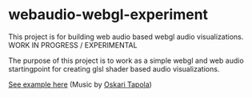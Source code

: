 # webaudio-webgl-experiment
This project is for building web audio based webgl audio visualizations.  WORK IN PROGRESS / EXPERIMENTAL

The purpose of this project is to work as a simple webgl and web audio startingpoint for creating glsl shader based audio visualizations.

[See example here](https://lehtol.github.io/webaudio-webgl-experiment/) (Music by [Oskari Tapola](https://soundcloud.com/oskari-tapola))

